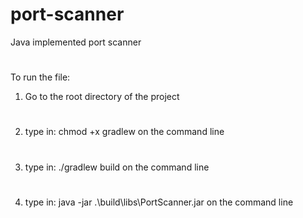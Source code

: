 # port-scanner
Java implemented port scanner

#
To run the file: 
1. Go to the root directory of the project
#
2. type in: chmod +x gradlew on the command line
#
3. type in: ./gradlew build on the command line
#
4. type in: java -jar .\build\libs\PortScanner.jar on the command line


